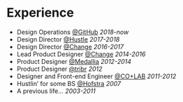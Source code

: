 # Experience

- Design Operations [@GitHub](https://twitter.com/github) _2018-now_
- Design Director [@Hustle](https://twitter.com/Hustle) _2017-2018_
- Design Director [@Change](https://twitter.com/Change) _2016-2017_
- Lead Product Designer [@Change](https://twitter.com/Change) _2014-2016_
- Product Designer [@Medallia](https://twitter.com/Medallia) _2012-2014_
- Product Designer [@tribr](https://twitter.com/tribrapp) _2012_
- Designer and Front-end Engineer [@CO+LAB](https://twitter.com/teamcolab) _2011-2012_
- Hustlin’ for some BS [@Hofstra](https://twitter.com/HofstraU) _2007_
- A previous life… _2003-2011_
